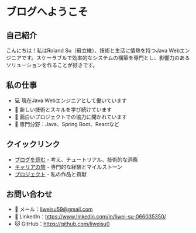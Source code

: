 # ブログへようこそ

## 自己紹介

こんにちは！私はRoland Su（蘇立維）、技術と生活に情熱を持つJava Webエンジニアです。スケーラブルで効率的なシステムの構築を専門とし、影響力のあるソリューションを作ることが好きです。

## 私の仕事

- 💻 現在Java Webエンジニアとして働いています
- 🌱 新しい技術とスキルを学び続けています
- 👯 面白いプロジェクトでの協力に開かれています
- 🎯 専門分野：Java、Spring Boot、Reactなど

## クイックリンク

- [ブログを読む](/ja/blog) - 考え、チュートリアル、技術的な洞察
- [キャリアの旅](/ja/career) - 専門的な経験とマイルストーン
- [プロジェクト](/ja/projects) - 私の作品と貢献

## お問い合わせ

- 📧 メール：liweisu59@gmail.com
- 🔗 LinkedIn：https://www.linkedin.com/in/liwei-su-066035350/
- 🐱 GitHub：https://github.com/liweisu0 